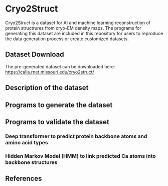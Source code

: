 # Cryo2Struct 
Cryo2Struct is a dataset for AI and machine learning reconstruction of protein structrures from cryo-EM density maps. The programs for generating this dataset are included in this repository for users to reproduce the data generation process or create customized datasets. 

## Dataset Download
The pre-generated dataset can be downloaded here: https://calla.rnet.missouri.edu/cryo2struct/

## Description of the dataset


## Programs to generate the dataset

## Programs to validate the dataset

### Deep transformer to predict protein backbone atoms and amino acid types


### Hidden Markov Model (HMM) to link predicted Ca atoms into backbone structures

## References
